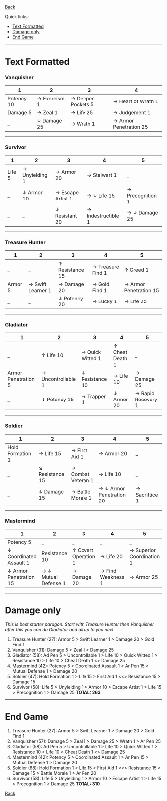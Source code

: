 [Back](../)

Quick links:
- [Text Formatted](./#text-formatted)
- [Damage only](./#damage-only)
- [End Game](./#end-game)

----

# Text Formatted

### Vanquisher

1 | 2 | 3 | 4
--|---|---|---
Potency 10 | → Exorcism 1 | → Deeper Pockets 5 | → Heart of Wrath 1
Damage 5 | → Zeal 1 |  → Life 25 | → Judgement 1
_ | ↓ Damage 25 | → Wrath 1 | → Armor Penetration 25

----

### Survivor

1 | 2 | 3 | 4 | 5
--|---|---|---|----
Life 5 | → Unyielding 1 | → Armor 20 | → Stalwart 1 | _
_ | ↓ Armor 10 | → Escape Artist 1 | →  ↓ Life 15 | → Precognition 1
_ | _ | ↓ Resistant 20 | → Indestructible 1 | → ↓ Damage 25


----

### Treasure Hunter

1 | 2 | 3 | 4 | 5
--|---|---|---|----
_ | _ | ↑ Resistance 15 | → Treasure Find 1 | ↑ Greed 1
Armor 5 | → Swift Learner 1 | → Damage 20 | → Gold Find 1 | → Armor Penetration 15
_ | _ | ↓ Potency 20 | → Lucky 1 | → Life 25

----

### Gladiator

1 | 2 | 3 | 4 | 5
--|---|---|---|----
_ | ↑ Life 10 | → Quick Witted 1 | ↑ Cheat Death 1 | _
Armor Penetration 5 | → Uncontrollable 1 | ↓ Resistance 10 | → Life 10 | → Damage 25
_ | ↓ Potency 15 | → Trapper 1 | ↓ Armor 20 | → Rapid Recovery 1

----

### Soldier

1 | 2 | 3 | 4 | 5
--|---|---|---|----
Hold Formation 1 | → Life 15 | → First Aid 1 | → Armor 20 | _
_ | ↘ Resistance 15 | → Combat Veteran 1 | → Life 10 | _
_ | ↓ Damage  15 | → Battle Morale 1 | → ↓ Armor Penetration 20 | → Sacriftice 1

----

### Mastermind

1 | 2 | 3 | 4 | 5
--|---|---|---|----
Potency 5 | _ | _ | _ | _
↓ Coordinated Assault 1 | Resistance 10 | ↑ Covert Operation 1 | → Life 20 | → Superior Coordination 1
↓ Armor Penetration 15 | → ↓ Mutual Defense 1 | → Damage 20 | → Find Weakness 1 | → Armor 25

----


# Damage only

*This is best starter paragon. Start with Treasure Hunter then Vanquisher after this you can do Gladiator and all up to you next.*

1. Treasure Hunter (27): Armor 5 > Swift Learner 1 > Damage 20 > Gold Find 1
2. Vanquisher (31): Damage 5 > Zeal 1 > Damage 25
3. Gladiator (58): Ad Pen 5 > Uncontrollable 1 > Life 10 > Quick Witted 1 > Resistance 10 > Life 10 > Cheat Death 1 <> Damage 25
4. Mastermind (42): Potency 5 > Coordinated Assault 1 > Ar Pen 15 > Mutual Defense 1 > Damage 20
5. Soldier (47): Hold Formation 1 > Life 15 > First Aid 1 <<> Resistance 15 > Damage 15
6. Survivor (58): Life 5 > Unyielding 1 > Armor 10 > Escape Artist 1 > Life 15 > Precognition 1 > Damage 25
**TOTAL: 263**

----

# End Game

1. Treasure Hunter (27): Armor 5 > Swift Learner 1 > Damage 20 > Gold Find 1
2. Vanquisher (57): Damage 5 > Zeal 1 > Damage 25 > Wrath 1 > Ar Pen 25
3. Gladiator (58): Ad Pen 5 > Uncontrollable 1 > Life 10 > Quick Witted 1 > Resistance 10 > Life 10 > Cheat Death 1 <> Damage 25
4. Mastermind (42): Potency 5 > Coordinated Assault 1 > Ar Pen 15 > Mutual Defense 1 > Damage 20
5. Soldier (68): Hold Formation 1 > Life 15 > First Aid 1 <<> Resistance 15 > Damage 15 > Battle Morale 1 > Ar Pen 20
6. Survivor (58): Life 5 > Unyielding 1 > Armor 10 > Escape Artist 1 > Life 15 > Precognition 1 > Damage 25
**TOTAL: 310**


[Back](../)
